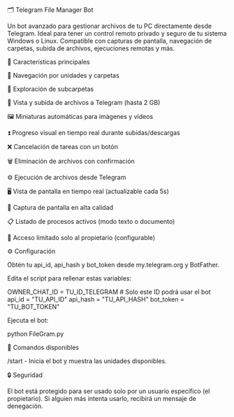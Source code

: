 🗂️ Telegram File Manager Bot

Un bot avanzado para gestionar archivos de tu PC directamente desde Telegram. Ideal para tener un control remoto privado y seguro de tu sistema Windows o Linux. Compatible con capturas de pantalla, navegación de carpetas, subida de archivos, ejecuciones remotas y más.

🚀 Características principales

💽 Navegación por unidades y carpetas

📂 Exploración de subcarpetas

📄 Vista y subida de archivos a Telegram (hasta 2 GB)

🖼️ Miniaturas automáticas para imágenes y vídeos

⏫ Progreso visual en tiempo real durante subidas/descargas

❌ Cancelación de tareas con un botón

🗑️ Eliminación de archivos con confirmación

⚙️ Ejecución de archivos desde Telegram

🖥️ Vista de pantalla en tiempo real (actualizable cada 5s)

📸 Captura de pantalla en alta calidad

📋 Listado de procesos activos (modo texto o documento)

🔐 Acceso limitado solo al propietario (configurable)

⚙️ Configuración

Obtén tu api_id, api_hash y bot_token desde my.telegram.org y BotFather.

Edita el script para rellenar estas variables:

OWNER_CHAT_ID = TU_ID_TELEGRAM  # Solo este ID podrá usar el bot
api_id = "TU_API_ID"
api_hash = "TU_API_HASH"
bot_token = "TU_BOT_TOKEN"

Ejecuta el bot:

python FileGram.py

🧪 Comandos disponibles

/start - Inicia el bot y muestra las unidades disponibles.

🔒 Seguridad

El bot está protegido para ser usado solo por un usuario específico (el propietario). Si alguien más intenta usarlo, recibirá un mensaje de denegación.

